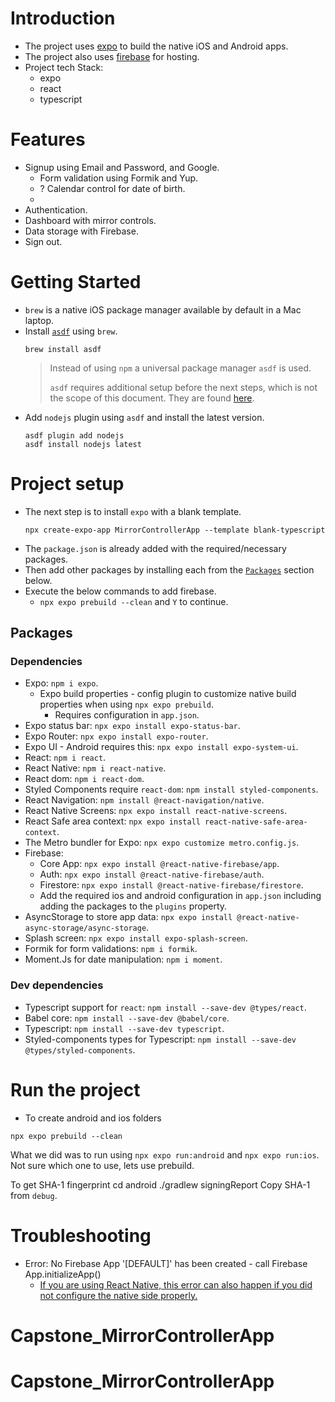 # Introduction

- The project uses [expo](https://expo.dev/) to build the native iOS and Android apps.
- The project also uses [firebase](https://firebase.google.com/) for hosting.
- Project tech Stack:
    - expo
    - react
    - typescript

# Features

- Signup using Email and Password, and Google.
    - Form validation using Formik and Yup.
    - ? Calendar control for date of birth.
    - 
- Authentication.
- Dashboard with mirror controls.
- Data storage with Firebase.
- Sign out.

# Getting Started

- `brew` is a native iOS package manager available by default in a Mac laptop.
- Install [`asdf`](https://asdf-vm.com/) using `brew`.
    ```shell
    brew install asdf
    ```
    > Instead of using `npm` a universal package manager `asdf` is used.
    >
    > `asdf` requires additional setup before the next steps, which is not the scope of this document. They are found [here](https://asdf-vm.com/guide/getting-started.html).
- Add `nodejs` plugin using `asdf` and install the latest version.
    ```shell
    asdf plugin add nodejs
    asdf install nodejs latest
    ```

# Project setup

- The next step is to install `expo` with a blank template.
    ```shell
    npx create-expo-app MirrorControllerApp --template blank-typescript
    ```
- The `package.json` is already added with the required/necessary packages.
- Then add other packages by installing each from the [`Packages`](#Packages) section below.
- Execute the below commands to add firebase.
    - `npx expo prebuild --clean` and `Y` to continue.

## Packages

### Dependencies

- Expo: `npm i expo`.
    - Expo build properties - config plugin to customize native build properties when using `npx expo prebuild`.
        - Requires configuration in `app.json`.
- Expo status bar: `npx expo install expo-status-bar`.
- Expo Router: `npx expo install expo-router`.
- Expo UI - Android requires this: `npx expo install expo-system-ui`.
- React: `npm i react`.
- React Native: `npm i react-native`.
- React dom: `npm i react-dom`.
- Styled Components require `react-dom`: `npm install styled-components`.
- React Navigation: `npm install @react-navigation/native`.
- React Native Screens: `npx expo install react-native-screens`.
- React Safe area context: `npx expo install react-native-safe-area-context`.
- The Metro bundler for Expo: `npx expo customize metro.config.js`.
- Firebase:
    - Core App: `npx expo install @react-native-firebase/app`.
    - Auth: `npx expo install @react-native-firebase/auth`.
    - Firestore: `npx expo install @react-native-firebase/firestore`.
    - Add the required ios and android configuration in `app.json` including adding the packages to the `plugins` property.
- AsyncStorage to store app data: `npx expo install @react-native-async-storage/async-storage`.
- Splash screen: `npx expo install expo-splash-screen`.
- Formik for form validations: `npm i formik`.
- Moment.Js for date manipulation: `npm i moment`.

### Dev dependencies

- Typescript support for `react`: `npm install --save-dev @types/react`.
- Babel core: `npm install --save-dev @babel/core`.
- Typescript: `npm install --save-dev typescript`.
- Styled-components types for Typescript: `npm install --save-dev @types/styled-components`.

# Run the project

- To create android and ios folders
```shell
npx expo prebuild --clean
```
What we did was to run using `npx expo run:android` and `npx expo run:ios`. Not sure which one to use, lets use prebuild.

To get SHA-1 fingerprint
cd android
./gradlew signingReport
Copy SHA-1 from `debug`.

# Troubleshooting

- Error: No Firebase App '[DEFAULT]' has been created - call Firebase App.initializeApp()
    - [If you are using React Native, this error can also happen if you did not configure the native side properly.](https://stackoverflow.com/questions/40563140/error-no-firebase-app-default-has-been-created-call-firebase-app-initiali)
# Capstone_MirrorControllerApp
# Capstone_MirrorControllerApp
